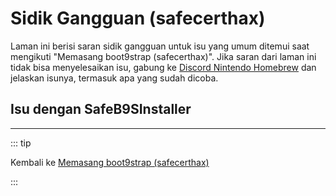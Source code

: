 # Sidik Gangguan (safecerthax)

Laman ini berisi saran sidik gangguan untuk isu yang umum ditemui saat mengikuti "Memasang boot9strap (safecerthax)". Jika saran dari laman ini tidak bisa menyelesaikan isu, gabung ke [Discord Nintendo Homebrew](https://discord.gg/MWxPgEp) dan jelaskan isunya, termasuk apa yang sudah dicoba.

## Isu dengan SafeB9SInstaller

<!--@include: ./_include/troubleshooting-sb9si-bin.md -->

<!--@include: ./_include/troubleshooting-sb9si-common.md -->

<!--@include: ./_include/troubleshooting-get-help-common.md -->

---

::: tip

Kembali ke [Memasang boot9strap (safecerthax)](installing-boot9strap-\(safecerthax\))

:::

<!--@include: ./_include/troubleshooting-return.md -->
